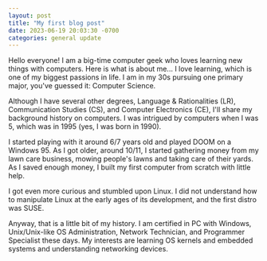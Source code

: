 ```yaml
---
layout: post
title: "My first blog post"
date: 2023-06-19 20:03:30 -0700
categories: general update
---
```

Hello everyone! I am a big-time computer geek who loves learning new things with computers. Here is what is about me... I love learning, which is one of my biggest passions in life. I am in my 30s pursuing one primary major, you've guessed it: Computer Science.

Although I have several other degrees, Language & Rationalities (LR), Communication Studies (CS), and Computer Electronics (CE), I'll share my background history on computers. I was intrigued by computers when I was 5, which was in 1995 (yes, I was born in 1990).

I started playing with it around 6/7 years old and played DOOM on a Windows 95. As I got older, around 10/11, I started gathering money from my lawn care business, mowing people's lawns and taking care of their yards. As I saved enough money, I built my first computer from scratch with little help.

I got even more curious and stumbled upon Linux. I did not understand how to manipulate Linux at the early ages of its development, and the first distro was SUSE.

Anyway, that is a little bit of my history. I am certified in PC with Windows, Unix/Unix-like OS Administration, Network Technician, and Programmer Specialist these days. My interests are learning OS kernels and embedded systems and understanding networking devices.
